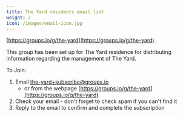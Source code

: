 ```yaml
---
title: The Yard residents email list
weight: 2
icon: /images/email-icon.jpg
---
```


[https://groups.io/g/the-yard](https://groups.io/g/the-yard)

This group has been set up for The Yard residence for distributing information regarding the management of The Yard.

To Join:  
1. Email [the-yard+subscribe@groups.io](mailto:the-yard+subscribe@groups.io)
   - or from the webpage [https://groups.io/g/the-yard](https://groups.io/g/the-yard)
2. Check your email - don't forget to check spam if you can't find it
3. Reply to the email to confirm and complete the subscription